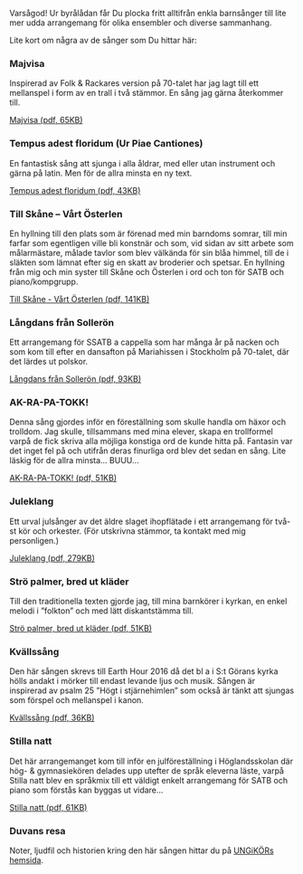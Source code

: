 
Varsågod! Ur byrålådan får Du plocka fritt alltifrån enkla barnsånger till lite mer udda arrangemang för olika ensembler och diverse sammanhang. 

Lite kort om några av de sånger som Du hittar här:

### Majvisa  
Inspirerad av Folk & Rackares version på 70-talet har jag lagt till ett mellanspel i form av en trall i två stämmor. En sång jag gärna återkommer till.

[Majvisa (pdf, 65KB)](/i-byraladan/Majvisa.pdf)

### Tempus adest floridum (Ur Piae Cantiones)
En fantastisk sång att sjunga i alla åldrar, med eller utan instrument och gärna på latin. Men för de allra minsta en ny text.

[Tempus adest floridum (pdf, 43KB)](/i-byraladan/Tempus_adest_floridum.pdf)

### Till Skåne – Vårt Österlen
En hyllning till den plats som är förenad med min barndoms somrar, till min farfar som egentligen ville bli konstnär och som, vid sidan av sitt arbete som målarmästare, målade tavlor som blev välkända för sin blåa himmel, till de i släkten som lämnat efter sig en skatt av broderier och spetsar. En hyllning från mig och min syster till Skåne och Österlen i ord och ton för SATB och piano/kompgrupp.

[Till Skåne - Vårt Österlen (pdf, 141KB)](/i-byraladan/Vart_Osterlen_SATB.pdf)

### Långdans från Sollerön
Ett arrangemang för SSATB a cappella som har många år på nacken och som kom till efter en dansafton på Mariahissen i Stockholm på 70-talet, där det lärdes ut polskor.

[Långdans från Sollerön (pdf, 93KB)](/i-byraladan/Langdans_fran_Solleron.pdf)

### AK-RA-PA-TOKK!
Denna sång gjordes inför en föreställning som skulle handla om häxor och trolldom. Jag skulle, tillsammans med mina elever, skapa en trollformel varpå de fick skriva alla möjliga konstiga ord de kunde hitta på. Fantasin var det inget fel på och utifrån deras finurliga ord blev det sedan en sång. Lite läskig för de allra minsta… BUUU…

[AK-RA-PA-TOKK! (pdf, 51KB)](/i-byraladan/AK-RA-PA-TOKK!.pdf)

### Juleklang
Ett urval julsånger av det äldre slaget ihopflätade i ett arrangemang för två-st kör och orkester. (För utskrivna stämmor, ta kontakt med mig personligen.)

[Juleklang (pdf, 279KB)](/i-byraladan/Juleklang.pdf)

### Strö palmer, bred ut kläder
Till den traditionella texten gjorde jag, till mina barnkörer i kyrkan, en enkel melodi i ”folkton” och med lätt diskantstämma till.

[Strö palmer, bred ut kläder (pdf, 51KB)](/i-byraladan/Stro_palmer_bred_ut_klader.pdf)

### Kvällssång
Den här sången skrevs till Earth Hour 2016 då det bl a i S:t Görans kyrka hölls andakt i mörker till endast levande ljus och musik. Sången är inspirerad av psalm 25 ”Högt i stjärnehimlen” som också är tänkt att sjungas som förspel och mellanspel i kanon.

[Kvällssång (pdf, 36KB)](/i-byraladan/Kvallssang.pdf)

### Stilla natt
Det här arrangemanget kom till inför en julföreställning i Höglandsskolan där hög- & gymnasiekören delades upp utefter de språk eleverna läste, varpå Stilla natt blev en språkmix till ett väldigt enkelt arrangemang för SATB och piano som förstås kan byggas ut vidare…

[Stilla natt (pdf, 61KB)](/i-byraladan/Stille_nacht_Silent_Night_Douce_Nuit_Noche_de_Paz_Stilla_Natt.pdf)

### Duvans resa
Noter, ljudfil och historien kring den här sången hittar du på 
[UNGiKÖRs hemsida](//www.ungikor.se/ungdomsradet/duvans-resa/).
